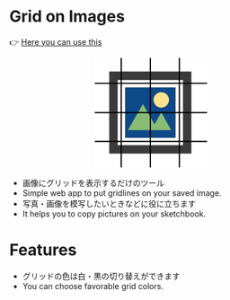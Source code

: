 # Grid on Images

👉 [Here you can use this](https://kenmikanmi.github.io/grid-on-images/)

<center>
    <img src="./assets/grid-on-images.png" width="200px">
</center>

- 画像にグリッドを表示するだけのツール
- Simple web app to put gridlines on your saved image.
- 写真・画像を模写したいときなどに役に立ちます
- It helps you to copy pictures on your sketchbook.

# Features

- グリッドの色は白・黒の切り替えができます
- You can choose favorable grid colors.
